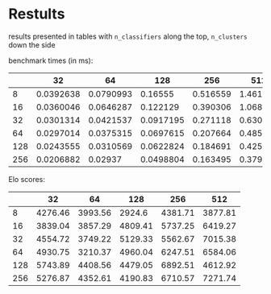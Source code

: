 # Restults

results presented in tables with `n_classifiers` along the top, `n_clusters` down the side

benchmark times (in ms):

|     | 32        | 64        | 128       | 256      | 512      |
| --- | --------- | --------- | --------- | -------- | -------- |
| 8   | 0.0392638 | 0.0790993 | 0.16555   | 0.516559 | 1.4618   |
| 16  | 0.0360046 | 0.0646287 | 0.122129  | 0.390306 | 1.06859  |
| 32  | 0.0301314 | 0.0421537 | 0.0917195 | 0.271118 | 0.630311 |
| 64  | 0.0297014 | 0.0375315 | 0.0697615 | 0.207664 | 0.485661 |
| 128 | 0.0243555 | 0.0310569 | 0.0622824 | 0.184691 | 0.425947 |
| 256 | 0.0206882 | 0.02937   | 0.0498804 | 0.163495 | 0.379562 |

Elo scores:

|     | 32      | 64      | 128     | 256     | 512     |
| --- | ------- | ------- | ------- | ------- | ------- |
| 8   | 4276.46 | 3993.56 | 2924.6  | 4381.71 | 3877.81 |
| 16  | 3839.04 | 3857.29 | 4809.41 | 5737.25 | 6419.27 |
| 32  | 4554.72 | 3749.22 | 5129.33 | 5562.67 | 7015.38 |
| 64  | 4930.75 | 3210.37 | 4960.04 | 6247.51 | 6584.06 |
| 128 | 5743.89 | 4408.56 | 4479.05 | 6892.51 | 4612.92 |
| 256 | 5276.87 | 4352.61 | 4190.83 | 6710.57 | 7271.74 |
